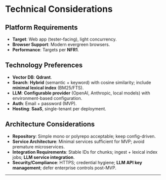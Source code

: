 # Technical Considerations

## Platform Requirements

- **Target**: Web app (tester-facing), light concurrency.
- **Browser Support**: Modern evergreen browsers.
- **Performance**: Targets per **NFR1**.

## Technology Preferences

- **Vector DB**: **Qdrant**.
- **Search**: **Hybrid** (semantic + keyword) with cosine similarity; include **minimal lexical index** (BM25/FTS).
- **LLM**: **Configurable provider** (OpenAI, Anthropic, local models) with environment-based configuration.
- **Auth**: Email + password (MVP).
- **Hosting**: **SaaS**, single-tenant per deployment.

## Architecture Considerations

- **Repository**: Simple mono or polyrepo acceptable; keep config-driven.
- **Service Architecture**: Minimal services sufficient for MVP; avoid premature microservices.
- **Integration Requirements**: Stable IDs for chunks; ingest + lexical index jobs; **LLM service integration**.
- **Security/Compliance**: HTTPS; credential hygiene; **LLM API key management**; defer enterprise controls post-MVP.

---
